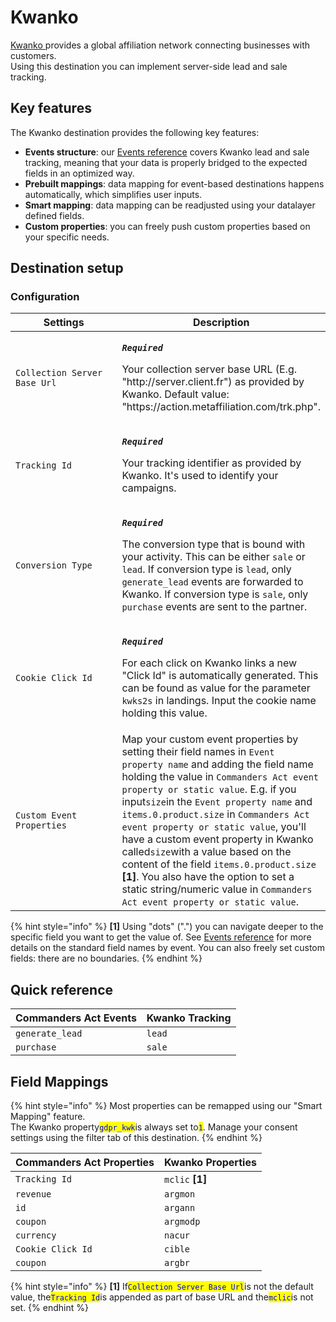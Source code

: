 # Kwanko

[Kwanko ](https://www.kwanko.com/)provides a global affiliation network connecting businesses with customers.\
Using this destination you can implement server-side lead and sale tracking.

## Key features

The Kwanko destination provides the following key features:

* **Events structure**: our [Events reference](https://community.commandersact.com/platform-x/developers/tracking/events-reference) covers Kwanko lead and sale tracking, meaning that your data is properly bridged to the expected fields in an optimized way.
* **Prebuilt mappings**: data mapping for event-based destinations happens automatically, which simplifies user inputs.
* **Smart mapping**: data mapping can be readjusted using your datalayer defined fields.&#x20;
* **Custom properties**: you can freely push custom properties based on your specific needs.

## Destination setup

### Configuration

<table><thead><tr><th width="338">Settings</th><th>Description</th></tr></thead><tbody><tr><td><code>Collection Server Base Url</code></td><td><p><em><strong><code>Required</code></strong></em></p><p>Your collection server base URL (E.g. "http://server.client.fr") as provided by Kwanko. Default value: "https://action.metaffiliation.com/trk.php".</p></td></tr><tr><td><code>Tracking Id</code></td><td><p><em><strong><code>Required</code></strong></em></p><p>Your tracking identifier as provided by Kwanko. It's used to identify your campaigns.</p></td></tr><tr><td><code>Conversion Type</code></td><td><p><em><strong><code>Required</code></strong></em></p><p>The conversion type that is bound with your activity. This can be either <code>sale</code> or <code>lead</code>. If conversion type is <code>lead</code>, only <code>generate_lead</code> events are forwarded to Kwanko. If conversion type is <code>sale</code>, only <code>purchase</code> events are sent to the partner.</p></td></tr><tr><td><code>Cookie Click Id</code></td><td><p><em><strong><code>Required</code></strong></em></p><p>For each click on Kwanko links a new "Click Id" is automatically generated. This can be found as value for the parameter <code>kwks2s</code> in landings. Input the cookie name holding this value.</p></td></tr><tr><td><code>Custom Event Properties</code></td><td>Map your custom event properties by setting their field names in <code>Event property name</code> and adding the field name holding the value in <code>Commanders Act event property or static value</code>. E.g. if you input<code>size</code>in the <code>Event property name</code> and <code>items.0.product.size</code> in <code>Commanders Act event property or static value</code>, you'll have a custom event property in Kwanko called<code>size</code>with a value based on the content of the field <code>items.0.product.size</code> <strong>[1]</strong>. You also have the option to set a static string/numeric value in <code>Commanders Act event property or static value</code>.</td></tr></tbody></table>

{% hint style="info" %}
**\[1]** Using "dots" (".") you can navigate deeper to the specific field you want to get the value of. See [Events reference](https://community.commandersact.com/platform-x/developers/tracking/events-reference) for more details on the standard field names by event. You can also freely set custom fields: there are no boundaries.
{% endhint %}

## Quick reference

| Commanders Act Events | Kwanko Tracking |
| --------------------- | --------------- |
| `generate_lead`       | `lead`          |
| `purchase`            | `sale`          |

## Field Mappings

{% hint style="info" %}
Most properties can be remapped using our "Smart Mapping" feature.\
The Kwanko property<mark style="color:blue;">`gdpr_kwk`</mark>is always set to<mark style="color:blue;">`1`</mark>. Manage your consent settings using the filter tab of this destination.
{% endhint %}

| Commanders Act Properties | Kwanko Properties |
| ------------------------- | ----------------- |
| `Tracking Id`             | `mclic` **\[1]**  |
| `revenue`                 | `argmon`          |
| `id`                      | `argann`          |
| `coupon`                  | `argmodp`         |
| `currency`                | `nacur`           |
| `Cookie Click Id`         | `cible`           |
| `coupon`                  | `argbr`           |

{% hint style="info" %}
**\[1]** If<mark style="color:blue;">`Collection Server Base Url`</mark>is not the default value, the<mark style="color:blue;">`Tracking Id`</mark>is appended as part of base URL and the<mark style="color:blue;">`mclic`</mark>is not set.
{% endhint %}
